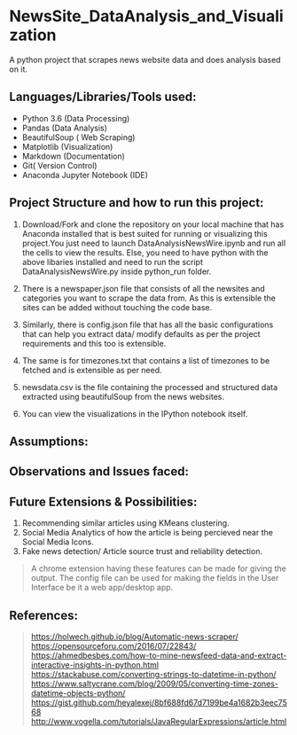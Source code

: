 # NewsSite_DataAnalysis_and_Visualization
A python project that scrapes news website data and does analysis based on it.

## Languages/Libraries/Tools used:
- Python 3.6 (Data Processing)
- Pandas (Data Analysis)
- BeautifulSoup ( Web Scraping)
- Matplotlib  (Visualization)
- Markdown (Documentation)
- Git( Version Control)
- Anaconda Jupyter Notebook (IDE)


## Project Structure and how to run this project:

1. Download/Fork and clone the repository on your local machine that has Anaconda installed that is best suited for running or visualizing this project.You just need to launch DataAnalysisNewsWire.ipynb and run all the cells to view the results. Else, you need to have python with the above libaries installed and need to run the script DataAnalysisNewsWire.py inside python_run folder.

2. There is a newspaper.json file that consists of all the newsites and categories you want to scrape the data from. As this is extensible the sites can be added without touching the code base.

3. Similarly, there is config.json file that has all the basic configurations that can help you extract data/ modify defaults as per the 
project requirements and this too is extensible.

4. The same is for timezones.txt that contains a list of timezones to be fetched and is extensible as per need.

5. newsdata.csv is the file containing the processed and structured data extracted using beautifulSoup from the news websites.

6. You can view the visualizations in the IPython notebook itself.

## Assumptions:


## Observations and Issues faced:


## Future Extensions & Possibilities:
1. Recommending similar articles using KMeans clustering.
2. Social Media Analytics of how the article is being percieved near the Social Media Icons.
3. Fake news detection/ Article source trust and reliability detection.

 > A chrome extension having these features can be made for giving the output. The config file can be used for making the fields in the User Interface be it a web app/desktop app.
 
 ## References:
  > https://holwech.github.io/blog/Automatic-news-scraper/
  > https://opensourceforu.com/2016/07/22843/
  > https://ahmedbesbes.com/how-to-mine-newsfeed-data-and-extract-interactive-insights-in-python.html
  > https://stackabuse.com/converting-strings-to-datetime-in-python/
  > https://www.saltycrane.com/blog/2009/05/converting-time-zones-datetime-objects-python/
  > https://gist.github.com/heyalexej/8bf688fd67d7199be4a1682b3eec7568
  > http://www.vogella.com/tutorials/JavaRegularExpressions/article.html
